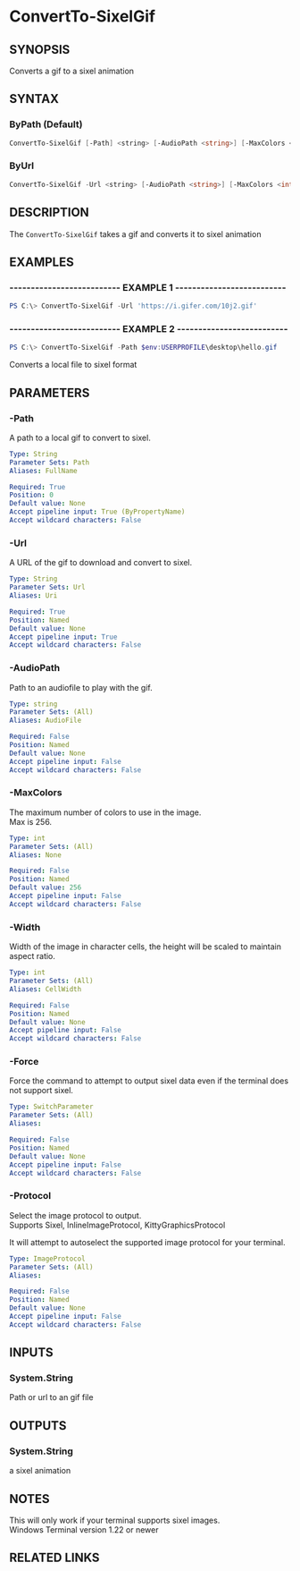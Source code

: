 ﻿---
external help file: Sixel.dll-Help.xml
Module Name: Sixel
online version: https://github.com/trackd/Sixel/blob/main/docs/en-US/ConvertTo-SixelGif.md
schema: 2.0.0
---

# ConvertTo-SixelGif

## SYNOPSIS

Converts a gif to a sixel animation  

## SYNTAX

### ByPath (Default)

```powershell
ConvertTo-SixelGif [-Path] <string> [-AudioPath <string>] [-MaxColors <int>] [-Width <int>] [-Force] [-LoopCount <int>] [<CommonParameters>]
```

### ByUrl

```powershell
ConvertTo-SixelGif -Url <string> [-AudioPath <string>] [-MaxColors <int>] [-Width <int>] [-Force] [-LoopCount <int>] [<CommonParameters>]
```

## DESCRIPTION

The `ConvertTo-SixelGif` takes a gif and converts it to sixel animation  

## EXAMPLES

### -------------------------- EXAMPLE 1 --------------------------

```powershell
PS C:\> ConvertTo-SixelGif -Url 'https://i.gifer.com/10j2.gif'
```

### -------------------------- EXAMPLE 2 --------------------------

```powershell
PS C:\> ConvertTo-SixelGif -Path $env:USERPROFILE\desktop\hello.gif
```

Converts a local file to sixel format  

## PARAMETERS

### -Path

A path to a local gif to convert to sixel.  

```yaml
Type: String
Parameter Sets: Path
Aliases: FullName

Required: True
Position: 0
Default value: None
Accept pipeline input: True (ByPropertyName)
Accept wildcard characters: False
```

### -Url

A URL of the gif to download and convert to sixel.  

```yaml
Type: String
Parameter Sets: Url
Aliases: Uri

Required: True
Position: Named
Default value: None
Accept pipeline input: True
Accept wildcard characters: False
```

### -AudioPath

Path to an audiofile to play with the gif.  

```yaml
Type: string
Parameter Sets: (All)
Aliases: AudioFile

Required: False
Position: Named
Default value: None
Accept pipeline input: False
Accept wildcard characters: False
```

### -MaxColors

The maximum number of colors to use in the image.  
Max is 256.  

```yaml
Type: int
Parameter Sets: (All)
Aliases: None

Required: False
Position: Named
Default value: 256
Accept pipeline input: False
Accept wildcard characters: False
```

### -Width

Width of the image in character cells, the height will be scaled to maintain aspect ratio.  

```yaml
Type: int
Parameter Sets: (All)
Aliases: CellWidth

Required: False
Position: Named
Default value: None
Accept pipeline input: False
Accept wildcard characters: False
```

### -Force

Force the command to attempt to output sixel data even if the terminal does not support sixel.  

```yaml
Type: SwitchParameter
Parameter Sets: (All)
Aliases:

Required: False
Position: Named
Default value: None
Accept pipeline input: False
Accept wildcard characters: False
```

### -Protocol

Select the image protocol to output.  
Supports Sixel, InlineImageProtocol, KittyGraphicsProtocol  

It will attempt to autoselect the supported image protocol for your terminal.  

```yaml
Type: ImageProtocol
Parameter Sets: (All)
Aliases:

Required: False
Position: Named
Default value: None
Accept pipeline input: False
Accept wildcard characters: False
```

## INPUTS

### System.String

Path or url to an gif file  

## OUTPUTS

### System.String

a sixel animation  

## NOTES

This will only work if your terminal supports sixel images.  
Windows Terminal version 1.22 or newer  

## RELATED LINKS

